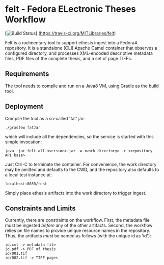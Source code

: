 # felt - Fedora ELectronic Theses Workflow #

[![Build Status](https://travis-ci.org/MITLibraries/felt.svg?branch=master)]
(https://travis-ci.org/MITLibraries/felt)

Felt is a rudimentary tool to support ethesis ingest into a Fedora4 repository.
It is a standalone (CLI) Apache Camel container that observes a configured directory,
and processes XML-encoded descriptive metadata files, PDF files of the complete thesis,
and a set of page TIFFs.

## Requirements ##

The tool needs to compile and run on a Java8 VM, using Gradle as the build tool.

## Deployment ##

Compile the tool as a so-called 'fat' jar:

    ./gradlew fatJar

which will include all the dependencies, so the service is started with this simple invocation:

    java -jar felt-all-<version>.jar -w <work directory> -r <repository API base>

Just Ctrl-C to terminate the container. For convenience, the work directory may be omitted and
defaults to the CWD, and the repository also defaults to a local test instance at:

    localhost:8080/rest

Simply place ethesis artifacts into the work directory to trigger ingest.

## Constraints and Limits ##

Currently, there are constraints on the workflow. First, the metadata file must be ingested _before_ any of the other artifacts.
Second, the workflow relies on file names to provide unique resource names in the repository. Thus, the artifacts _must_
be named as follows (with the unique id as 'id'):

    id.xml -> metadata file
    id.pdf -> PDF of thesis
    id/001.tif
    id/002.tif -> TIFF pages
